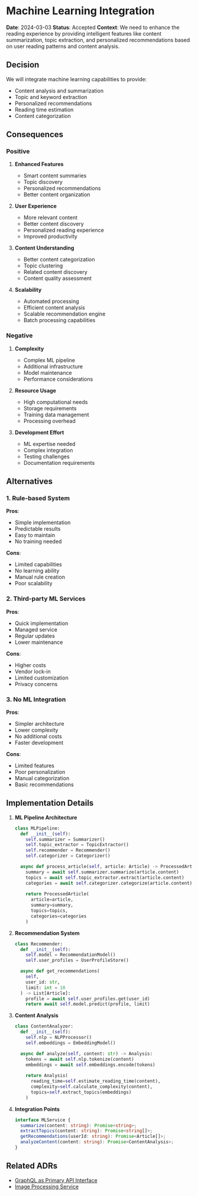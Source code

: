 # Machine Learning Integration

**Date**: 2024-03-03
**Status**: Accepted
**Context**: We need to enhance the reading experience by providing intelligent features like content summarization, topic extraction, and personalized recommendations based on user reading patterns and content analysis.

## Decision

We will integrate machine learning capabilities to provide:
- Content analysis and summarization
- Topic and keyword extraction
- Personalized recommendations
- Reading time estimation
- Content categorization

## Consequences

### Positive

1. **Enhanced Features**
   - Smart content summaries
   - Topic discovery
   - Personalized recommendations
   - Better content organization

2. **User Experience**
   - More relevant content
   - Better content discovery
   - Personalized reading experience
   - Improved productivity

3. **Content Understanding**
   - Better content categorization
   - Topic clustering
   - Related content discovery
   - Content quality assessment

4. **Scalability**
   - Automated processing
   - Efficient content analysis
   - Scalable recommendation engine
   - Batch processing capabilities

### Negative

1. **Complexity**
   - Complex ML pipeline
   - Additional infrastructure
   - Model maintenance
   - Performance considerations

2. **Resource Usage**
   - High computational needs
   - Storage requirements
   - Training data management
   - Processing overhead

3. **Development Effort**
   - ML expertise needed
   - Complex integration
   - Testing challenges
   - Documentation requirements

## Alternatives

### 1. Rule-based System

**Pros**:
- Simple implementation
- Predictable results
- Easy to maintain
- No training needed

**Cons**:
- Limited capabilities
- No learning ability
- Manual rule creation
- Poor scalability

### 2. Third-party ML Services

**Pros**:
- Quick implementation
- Managed service
- Regular updates
- Lower maintenance

**Cons**:
- Higher costs
- Vendor lock-in
- Limited customization
- Privacy concerns

### 3. No ML Integration

**Pros**:
- Simpler architecture
- Lower complexity
- No additional costs
- Faster development

**Cons**:
- Limited features
- Poor personalization
- Manual categorization
- Basic recommendations

## Implementation Details

1. **ML Pipeline Architecture**
   ```python
   class MLPipeline:
     def __init__(self):
       self.summarizer = Summarizer()
       self.topic_extractor = TopicExtractor()
       self.recommender = Recommender()
       self.categorizer = Categorizer()

     async def process_article(self, article: Article) -> ProcessedArticle:
       summary = await self.summarizer.summarize(article.content)
       topics = await self.topic_extractor.extract(article.content)
       categories = await self.categorizer.categorize(article.content)
       
       return ProcessedArticle(
         article=article,
         summary=summary,
         topics=topics,
         categories=categories
       )
   ```

2. **Recommendation System**
   ```python
   class Recommender:
     def __init__(self):
       self.model = RecommendationModel()
       self.user_profiles = UserProfileStore()

     async def get_recommendations(
       self,
       user_id: str,
       limit: int = 10
     ) -> List[Article]:
       profile = await self.user_profiles.get(user_id)
       return await self.model.predict(profile, limit)
   ```

3. **Content Analysis**
   ```python
   class ContentAnalyzer:
     def __init__(self):
       self.nlp = NLPProcessor()
       self.embeddings = EmbeddingModel()

     async def analyze(self, content: str) -> Analysis:
       tokens = await self.nlp.tokenize(content)
       embeddings = await self.embeddings.encode(tokens)
       
       return Analysis(
         reading_time=self.estimate_reading_time(content),
         complexity=self.calculate_complexity(content),
         topics=self.extract_topics(embeddings)
       )
   ```

4. **Integration Points**
   ```typescript
   interface MLService {
     summarize(content: string): Promise<string>;
     extractTopics(content: string): Promise<string[]>;
     getRecommendations(userId: string): Promise<Article[]>;
     analyzeContent(content: string): Promise<ContentAnalysis>;
   }
   ```

## Related ADRs

- [GraphQL as Primary API Interface](./0001-graphql-as-primary-api.md)
- [Image Processing Service](./0006-image-processing.md) 